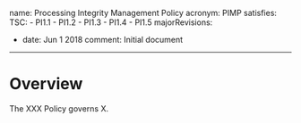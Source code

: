 name: Processing Integrity Management Policy
acronym: PIMP
satisfies:
  TSC:
    - PI1.1
    - PI1.2
    - PI1.3
    - PI1.4
    - PI1.5
majorRevisions:
  - date: Jun 1 2018
    comment: Initial document
---

# Overview

The XXX Policy governs X.
